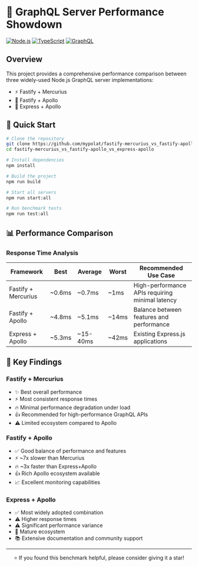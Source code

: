 # 🚀 GraphQL Server Performance Showdown

[![Node.js](https://img.shields.io/badge/Node.js-43853D?style=for-the-badge&logo=node.js&logoColor=white)](https://nodejs.org/)
[![TypeScript](https://img.shields.io/badge/TypeScript-007ACC?style=for-the-badge&logo=typescript&logoColor=white)](https://www.typescriptlang.org/)
[![GraphQL](https://img.shields.io/badge/GraphQL-E10098?style=for-the-badge&logo=graphql&logoColor=white)](https://graphql.org/)

## Overview

This project provides a comprehensive performance comparison between three widely-used Node.js GraphQL server implementations:

- ⚡ Fastify + Mercurius
- 🚅 Fastify + Apollo
- 🚂 Express + Apollo

## 🏃‍ Quick Start

```bash
# Clone the repository
git clone https://github.com/mypolat/fastify-mercurius_vs_fastify-apollo_vs_express-apollo
cd fastify-mercurius_vs_fastify-apollo_vs_express-apollo

# Install dependencies
npm install

# Build the project
npm run build

# Start all servers
npm run start:all

# Run benchmark tests
npm run test:all
```

## 📊 Performance Comparison

### Response Time Analysis

| Framework           | Best     | Average   | Worst    | Recommended Use Case |
|--------------------|----------|-----------|----------|---------------------|
| Fastify + Mercurius| ~0.6ms   | ~0.7ms    | ~1ms     | High-performance APIs requiring minimal latency |
| Fastify + Apollo   | ~4.8ms   | ~5.1ms    | ~14ms    | Balance between features and performance |
| Express + Apollo   | ~5.3ms   | ~15-40ms  | ~42ms    | Existing Express.js applications |

## 🎯 Key Findings

### Fastify + Mercurius
- ✨ Best overall performance
- ⚡ Most consistent response times
- 🔥 Minimal performance degradation under load
- 👍 Recommended for high-performance GraphQL APIs
- ⚠️ Limited ecosystem compared to Apollo

### Fastify + Apollo
- ✅ Good balance of performance and features
- ⚡ ~7x slower than Mercurius
- 🔥 ~3x faster than Express+Apollo
- 👍 Rich Apollo ecosystem available
- 📈 Excellent monitoring capabilities

### Express + Apollo
- ✅ Most widely adopted combination
- ⚠️ Higher response times
- ⚠️ Significant performance variance
- 🔄 Mature ecosystem
- 📚 Extensive documentation and community support

---

<div align="center">

⭐ If you found this benchmark helpful, please consider giving it a star!

</div>
